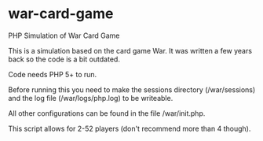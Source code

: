 # war-card-game
PHP Simulation of War Card Game

This is a simulation based on the card game War. It was written a few years back so the code is a bit outdated.

Code needs PHP 5+ to run.

Before running this you need to make the sessions directory (/war/sessions) and the log file (/war/logs/php.log) to be writeable.

All other configurations can be found in the file /war/init.php.

This script allows for 2-52 players (don't recommend more than 4 though).
